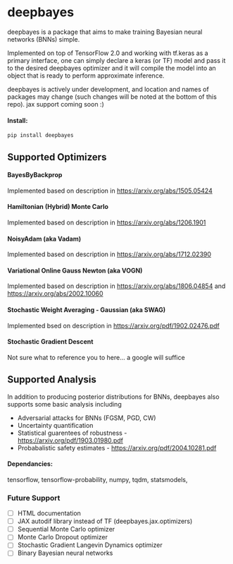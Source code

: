 # deepbayes

deepbayes is a package that aims to make training Bayesian neural networks (BNNs) simple.

Implemented on top of TensorFlow 2.0 and working with tf.keras as a primary interface, one can simply declare a keras (or TF) model and pass it to 
the desired deepbayes optimizer and it will compile the model into an object that is ready to perform approximate inference.

deepbayes is actively under development, and location and names of packages may change (such changes will be noted at the bottom of this repo).  jax support coming soon :) 

#### Install:

`pip install deepbayes`

## Supported Optimizers 

  #### BayesByBackprop
  Implemented based on description in https://arxiv.org/abs/1505.05424
  #### Hamiltonian (Hybrid) Monte Carlo
  Implemented based on description in https://arxiv.org/abs/1206.1901
  #### NoisyAdam (aka Vadam)
  Implemented based on description in https://arxiv.org/abs/1712.02390
  #### Variational Online Gauss Newton (aka VOGN)
  Implemented based on description in https://arxiv.org/abs/1806.04854 and https://arxiv.org/abs/2002.10060
  #### Stochastic Weight Averaging - Gaussian (aka SWAG)
  Implemented bsed on description in https://arxiv.org/pdf/1902.02476.pdf
  #### Stochastic Gradient Descent
  Not sure what to reference you to here... a google will suffice

## Supported Analysis

In addition to producing posterior distributions for BNNs, deepbayes also supports some basic analysis including

- Adversarial attacks for BNNs (FGSM, PGD, CW)
- Uncertainty quantification 
- Statistical guarentees of robustness - https://arxiv.org/pdf/1903.01980.pdf
- Probabalistic safety estimates  - https://arxiv.org/pdf/2004.10281.pdf

#### Dependancies:

tensorflow, tensorflow-probability, numpy, tqdm, statsmodels,

### Future Support

- [ ] HTML documentation 
- [ ] JAX autodif library instead of TF (deepbayes.jax.optimizers)
- [ ] Sequential Monte Carlo optimizer
- [ ] Monte Carlo Dropout optimizer
- [ ] Stochastic Gradient Langevin Dynamics optimizer
- [ ] Binary Bayesian neural networks
